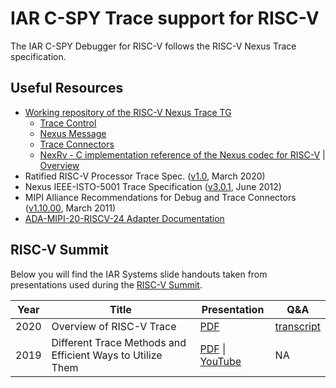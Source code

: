 # IAR C-SPY Trace support for RISC-V

The IAR C-SPY Debugger for RISC-V follows the RISC-V Nexus Trace specification.

## Useful Resources
- [Working repository of the RISC-V Nexus Trace TG](https://github.com/riscv-non-isa/tg-nexus-trace)
   - [Trace Control](https://github.com/riscv-non-isa/tg-nexus-trace/blob/master/docs/RISC-V-Trace-Control-Interface.adoc)
   - [Nexus Message]( https://github.com/riscv-non-isa/tg-nexus-trace/blob/master/docs/NexusTrace-TG-MessageDetails.adoc)
   - [Trace Connectors](https://github.com/riscv-non-isa/tg-nexus-trace/blob/master/docs/NexusTrace-TG-Connectors.adoc)
   - [NexRv - C implementation reference of the Nexus codec for RISC-V](https://github.com/riscv/tg-nexus-trace/tree/master/refcode/c) | [Overview](https://github.com/riscv/tg-nexus-trace/blob/master/refcode/c/NexusTraceTG-RefCode.pdf)
- Ratified RISC-V Processor Trace Spec. ([v1.0](https://github.com/riscv-non-isa/riscv-trace-spec/blob/e372bd36abc1b72ccbff31494a73a862367cbb29/riscv-trace-spec.pdf), March 2020)
- Nexus IEEE-ISTO-5001 Trace Specification ([v3.0.1](http://nexus5001.org/wp-content/uploads/2018/05/IEEE-ISTO-5001-2012-v3.0.1-Nexus-Standard.pdf), June 2012)
- MIPI Alliance Recommendations for Debug and Trace Connectors ([v1.10.00](https://mipi.org/sites/default/files/MIPI-Alliance-Recommendation-Debug-Trace-Connectors.pdf), March 2011)
- [ADA-MIPI-20-RISCV-24 Adapter Documentation](docs/ADA-RISCV24-v1_01.pdf)

## RISC-V Summit 
Below you will find the IAR Systems slide handouts taken from presentations used during the [RISC-V Summit](https://riscvsummit.com).

| Year | Title | Presentation | Q&A |
| ---- | ----- | ------- | ---------- |
| 2020 | Overview of RISC-V Trace | [PDF](https://github.com/IARSystems/trace-riscv/blob/main/docs/riscv-v-summit-2020/risc-v-summit-2020-trace-overview-tutorial.pdf) | [transcript](https://github.com/IARSystems/trace-riscv/blob/main/docs/riscv-v-summit-2020/risc-v-summit-2020-trace-overview-tutorial-chat-with-answers.pdf) |
| 2019 | Different Trace Methods and Efficient Ways to Utilize Them | [PDF](https://github.com/IARSystems/trace-riscv/blob/main/docs/riscv-v-summit-2019/12.11-14.50b-Different-Trace-Methods-and-Efficient-Ways-to-Utilize-Them.pdf) \| [YouTube](https://youtube.com/watch?v=v9HkTUMsBik) | NA |
